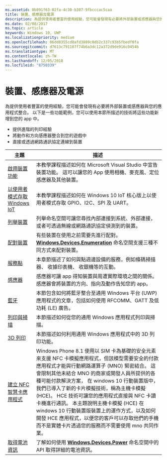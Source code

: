 ```yaml
---
ms.assetid: 0b891f63-02fa-4c30-b307-9fbcccac5caa
title: 裝置、感應器及電源
description: 為提供使用者豐富的使用經驗，您可能會發現有必要將外部裝置或感應器與您的應用程式整合。
ms.date: 02/08/2017
ms.topic: article
keywords: Windows 10, UWP
ms.localizationpriority: medium
ms.openlocfilehash: 06dd8355cd0afd3889c0db2c337c93b5fbedf0fa
ms.sourcegitcommit: d7613c791107f74b6a3dc12a372d9de916c0454b
ms.translationtype: MT
ms.contentlocale: zh-TW
ms.lasthandoff: 12/05/2018
ms.locfileid: "8750339"
---
```

# <a name="devices-sensors-and-power"></a>裝置、感應器及電源


為提供使用者豐富的使用經驗，您可能會發現有必要將外部裝置或感應器與您的應用程式整合。 以下是一些功能範例，您可以使用本節所描述的技術將這些功能新增到您的 app 中。

-   提供進階的列印經驗
-   將動作和方向感應器整合到您的遊戲中
-   直接或透過網路通訊協定連線到裝置

| 主題 | 描述 |
|-------|-------------|
| [啟用裝置功能](enable-device-capabilities.md) | 本教學課程描述如何在 Microsoft Visual Studio 中宣告裝置功能。 這可以讓您的 App 使用相機、麥克風、定位感應器及其他裝置。 | 
| [以使用者模式存取 Windows IoT](enable-usermode-access.md) | 本教學課程描述如何在 Windows 10 IoT 核心版上以使用者模式存取 GPIO、I2C、SPI 及 UART。 |
| [列舉裝置](enumerate-devices.md) | 列舉命名空間可讓您尋找內部連接到系統、外部連接，或者可透過無線或網路通訊協定偵測到的裝置。 |
| [配對裝置](pair-devices.md) | 有些裝置在使用之前需要先進行配對。 [<strong>Windows.Devices.Enumeration</strong>](https://msdn.microsoft.com/library/windows/apps/BR225459) 命名空間支援三種不同方式來配對裝置。 |
| [服務點](point-of-service.md) | 本章節描述了如何與點週邊設備的服務，例如條碼掃描器、 收據印表機、 收銀機等的互動。 | 
| [感應器](sensors.md) | 感應器可讓 app 得知裝置與周遭實際環境之間的關係。 感應器會將裝置的方向、指向及動作告知您的 app。 |
| [藍牙](bluetooth.md) | 本節包含如何將藍牙整合至通用 Windows 平台 (UWP) 應用程式的文章，包括如何使用 RFCOMM、GATT 及低功耗 (LE) 廣告。 | 
| [列印與掃描](printing-and-scanning.md) | 本節描述如何從您的通用 Windows 應用程式列印與掃描。 | 
| [3D 列印](3d-printing.md) | 本節描述如何利用通用 Windows 應用程式中的 3D 列印功能。 |
| [建立 NFC 智慧卡應用程式](host-card-emulation.md) | Windows Phone 8.1 使用以 SIM 卡為基礎的安全元素來支援 NFC 卡模擬應用程式，但該模型需要安全的付款應用程式才能與行動網路運算子 (MNO) 緊密結合。 這會限制其他未結合 MNO 的商家或開發人員所提供的各種可能付款解決方案， 在 windows 10 行動裝置版中，我們已導入了新的卡片模擬技術，稱為主機卡模擬 (HCE)。 HCE 技術可讓您的應用程式直接與 NFC 卡讀卡機進行通訊。 本主題說明主機卡模擬 (HCE) 在 windows 10 行動裝置版裝置上的運作方式，以及如何開發 HCE 應用程式，以便您的客戶可以存取他們的手機而不是實體卡片透過您的服務而不需要使用 mno 共同作業。 |
| [取得電池資訊](get-battery-info.md) | 了解如何使用 [<strong>Windows.Devices.Power</strong>](https://msdn.microsoft.com/library/windows/apps/Dn895017) 命名空間中的 API 取得詳細的電池資訊。 |

